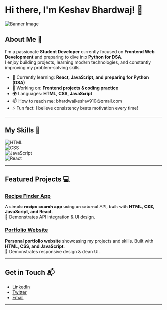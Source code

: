 # Hi there, I'm Keshav Bhardwaj! 👋  

![Banner Image](your_banner_image_url_here)  

## About Me 🚀  

I'm a passionate **Student Developer** currently focused on **Frontend Web Development** and preparing to dive into **Python for DSA**.  
I enjoy building projects, learning modern technologies, and constantly improving my problem-solving skills.  

- 🌱 Currently learning: **React, JavaScript, and preparing for Python (DSA)**  
- 🔭 Working on: **Frontend projects & coding practice**  
- 🌍 Languages: **HTML, CSS, JavaScript**  
- 📫 How to reach me: bhardwajkeshav910@gmail.com  
- ⚡ Fun fact: I believe consistency beats motivation every time!  

---

## My Skills 🧠  

![HTML](https://img.shields.io/badge/-HTML-E34F26?style=flat-square&logo=html5&logoColor=white)  
![CSS](https://img.shields.io/badge/-CSS-1572B6?style=flat-square&logo=css3&logoColor=white)  
![JavaScript](https://img.shields.io/badge/-JavaScript-F7DF1E?style=flat-square&logo=javascript&logoColor=black)  
![React](https://img.shields.io/badge/-React-61DAFB?style=flat-square&logo=react&logoColor=black)  

---

## Featured Projects 💻  

### [Recipe Finder App](#)  
A simple **recipe search app** using an external API, built with **HTML, CSS, JavaScript, and React**.  
📌 Demonstrates API integration & UI design.  

### [Portfolio Website](#)  
**Personal portfolio website** showcasing my projects and skills. Built with **HTML, CSS, and JavaScript**.  
📌 Demonstrates responsive design & clean UI.  

---

## Get in Touch 📬  

- [LinkedIn](your_linkedin_profile_link)  
- [Twitter](your_twitter_profile_link)  
- [Email](mailto:your_email@example.com)  

---
